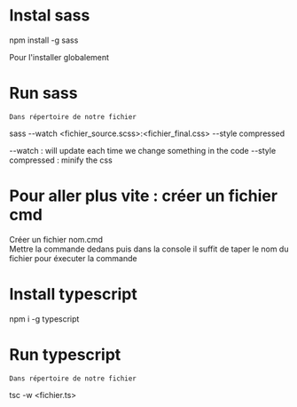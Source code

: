 # Instal sass

npm install -g sass

Pour l'installer globalement

# Run sass
`Dans répertoire de notre fichier`

sass --watch <fichier_source.scss>:<fichier_final.css> --style compressed

--watch : will update each time we change something in the code
--style compressed : minify the css

# Pour aller plus vite : créer un fichier cmd

Créer un fichier nom.cmd <br>
Mettre la commande dedans puis dans la console il suffit de taper le nom du fichier pour éxecuter la commande

# Install typescript

npm i -g typescript

# Run typescript
`Dans répertoire de notre fichier`

tsc -w <fichier.ts>
